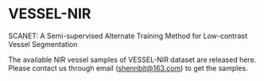 # VESSEL-NIR
SCANET: A Semi-supervised Alternate Training Method for Low-contrast Vessel Segmentation

The available NIR vessel samples of VESSEL-NIR dataset are released here. Please contact us through email (shennbit@163.com) to get the samples.

